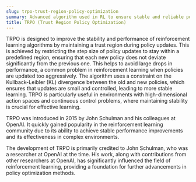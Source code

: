 ```yaml
---
slug: trpo-trust-region-policy-optimization
summary: Advanced algorithm used in RL to ensure stable and reliable policy updates by optimizing within a trust region, thus preventing drastic policy changes.
title: TRPO (Trust Region Policy Optimization)
---
```


TRPO is designed to improve the stability and performance of reinforcement learning algorithms by maintaining a trust region during policy updates. This is achieved by restricting the step size of policy updates to stay within a predefined region, ensuring that each new policy does not deviate significantly from the previous one. This helps to avoid large drops in performance, a common problem in reinforcement learning when policies are updated too aggressively. The algorithm uses a constraint on the Kullback-Leibler (KL) divergence between the old and new policies, which ensures that updates are small and controlled, leading to more stable learning. TRPO is particularly useful in environments with high-dimensional action spaces and continuous control problems, where maintaining stability is crucial for effective learning.

TRPO was introduced in 2015 by John Schulman and his colleagues at OpenAI. It quickly gained popularity in the reinforcement learning community due to its ability to achieve stable performance improvements and its effectiveness in complex environments.

The development of TRPO is primarily credited to John Schulman, who was a researcher at OpenAI at the time. His work, along with contributions from other researchers at OpenAI, has significantly influenced the field of reinforcement learning, providing a foundation for further advancements in policy optimization methods.